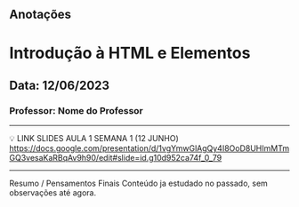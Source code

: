 ## Anotações

# Introdução à HTML e Elementos

## Data: 12/06/2023

### Professor: Nome do Professor

---

💡 LINK SLIDES AULA 1 SEMANA 1 (12 JUNHO)
https://docs.google.com/presentation/d/1vgYmwGlAgQy4I8OoD8UHImMTmGQ3vesaKaRBqAv9h90/edit#slide=id.g10d952ca74f_0_79

---

Resumo / Pensamentos Finais
Conteúdo ja estudado no passado, sem observações até agora.
